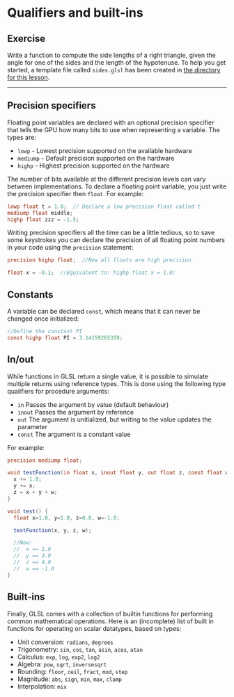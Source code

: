 # Qualifiers and built-ins

## Exercise

Write a function to compute the side lengths of a right triangle, given the angle for one of the sides and the length of the hypotenuse. To help you get started, a template file called `sides.glsl` has been created in <a href="/open/02-intro-2" target="_blank">the directory for this lesson</a>.

***

## Precision specifiers

Floating point variables are declared with an optional precision specifier that tells the GPU how many bits to use when representing a variable. The types are:

* `lowp` - Lowest precision supported on the available hardware
* `mediump` - Default precision supported on the hardware
* `highp` - Highest precision supported on the hardware

The number of bits available at the different precision levels can vary between implementations. To declare a floating point variable, you just write the precision specifier then `float`.  For example:

```glsl
lowp float t = 1.0;  // Declare a low precision float called t
mediump float middle;
highp float zzz = -1.5;
```

Writing precision specifiers all the time can be a little tedious, so to save some keystrokes you can declare the precision of all floating point numbers in your code using the `precision` statement:

```glsl
precision highp float;  //Now all floats are high precision

float x = -0.1;  //Equivalent to: highp float x = 1.0;
```

## Constants

A variable can be declared `const`, which means that it can never be changed once initialized:

```glsl
//Define the constant PI
const highp float PI = 3.14159265359;
```

## In/out

While functions in GLSL return a single value, it is possible to simulate multiple returns using reference types. This is done using the following type qualifiers for procedure arguments:

* `in` Passes the argument by value (default behaviour)
* `inout` Passes the argument by reference
* `out` The argument is unitialized, but writing to the value updates the parameter
* `const` The argument is a constant value

For example:

```glsl
precision mediump float;

void testFunction(in float x, inout float y, out float z, const float w) {
  x += 1.0;
  y += x;
  z = x + y + w;
}

void test() {
  float x=1.0, y=1.0, z=0.0, w=-1.0;

  testFunction(x, y, z, w);

  //Now:
  //  x == 1.0
  //  y == 3.0
  //  z == 4.0
  //  w == -1.0
}
```

## Built-ins

Finally, GLSL comes with a collection of builtin functions for performing common mathematical operations.  Here is an (incomplete) list of built in functions for operating on scalar datatypes, based on types:

* Unit conversion: `radians`, `degrees`
* Trigonometry: `sin`, `cos`, `tan`, `asin`, `acos`, `atan`
* Calculus:  `exp`, `log`, `exp2`, `log2`
* Algebra: `pow`, `sqrt`, `inversesqrt`
* Rounding: `floor`, `ceil`, `fract`, `mod`, `step`
* Magnitude: `abs`, `sign`, `min`, `max`, `clamp`
* Interpolation: `mix`
